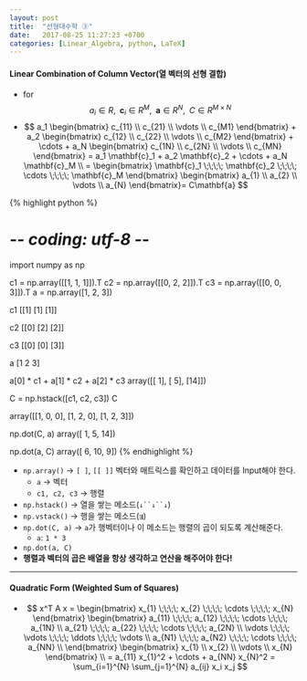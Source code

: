 ```yaml
---
layout: post
title:  "선형대수학 ③"
date:   2017-08-25 11:27:23 +0700
categories: [Linear_Algebra, python, LaTeX]
---
```


#### Linear Combination of Column Vector(열 벡터의 선형 결합)

- for $$ a_i \in R, \;\; \mathbf{c}_i \in R^{M}, \;\; \mathbf{a} \in R^N, \;\; C \in R^{M \times N} $$
- $$ a_1 \begin{bmatrix} c_{11} \\ c_{21} \\ \vdots \\ c_{M1} \end{bmatrix} + a_2 \begin{bmatrix} c_{12} \\ c_{22} \\ \vdots \\ c_{M2} \end{bmatrix} + \cdots + a_N \begin{bmatrix} c_{1N} \\ c_{2N} \\ \vdots \\ c_{MN} \end{bmatrix} = a_1 \mathbf{c}_1 + a_2 \mathbf{c}_2 + \cdots + a_N \mathbf{c}_M \\ = \begin{bmatrix} \mathbf{c}_1 \;\;\;\; \mathbf{c}_2 \;\;\;\; \cdots \;\;\;\; \mathbf{c}_M \end{bmatrix} \begin{bmatrix} a_{1} \\ a_{2} \\ \vdots \\
 a_{N} \end{bmatrix}= C\mathbf{a} $$

{% highlight python %}
# -*- coding: utf-8 -*-

import numpy as np

c1 = np.array([[1, 1, 1]]).T
c2 = np.array([[0, 2, 2]]).T
c3 = np.array([[0, 0, 3]]).T
a = np.array([1, 2, 3])

c1
[[1]
 [1]
 [1]]

c2
[[0]
 [2]
 [2]]

c3
[[0]
 [0]
 [3]]

a
[1 2 3]

a[0] * c1 + a[1] * c2 + a[2] * c3
array([[ 1],
       [ 5],
       [14]])

C = np.hstack([c1, c2, c3])
C

array([[1, 0, 0],
       [1, 2, 0],
       [1, 2, 3]])

np.dot(C, a)
array([ 1,  5, 14])

np.dot(a, C) 
array([ 6, 10,  9])
{% endhighlight %}
- `np.array()` → `[ ]`, `[[ ]]` 벡터와 매트릭스를 확인하고 데이터를 Input해야 한다.
    + `a` → 벡터
    + `c1, c2, c3` → 행렬
- `np.hstack()` → 열을 쌓는 메소드(`↓``↓``↓`)
- `np.vstack()` → 행을 쌓는 메소드(`⇶`)
- `np.dot(C, a)` → `a`가 행벡터이나 이 메소드는 행렬의 곱이 되도록 계산해준다.
    - `a`: `1 * 3`  
- `np.dot(a, C)`
- **행렬과 벡터의 곱은 배열을 항상 생각하고 연산을 해주어야 한다!**

---

#### Quadratic Form (Weighted Sum of Squares)
- $$ x^T A x = \begin{bmatrix} x_{1} \;\;\;\; x_{2} \;\;\;\; \cdots \;\;\;\; x_{N} \end{bmatrix} \begin{bmatrix} a_{11} \;\;\;\; a_{12} \;\;\;\; \cdots \;\;\;\; a_{1N} \\ a_{21} \;\;\;\; a_{22} \;\;\;\; \cdots \;\;\;\; a_{2N} \\
\vdots \;\;\;\; \vdots \;\;\;\; \ddots \;\;\;\; \vdots \\ a_{N1} \;\;\;\; a_{N2} \;\;\;\; \cdots \;\;\;\; a_{NN} \\ \end{bmatrix} \begin{bmatrix} x_{1} \\ x_{2} \\ \vdots \\ x_{N} \end{bmatrix} \\ = a_{11} x_{1}^2 + \cdots + a_{NN} x_{N}^2 = \sum_{i=1}^{N} \sum_{j=1}^{N} a_{ij} x_i x_j $$
